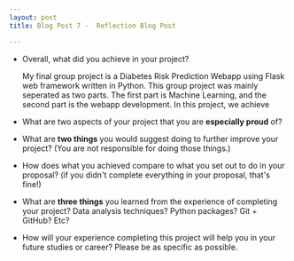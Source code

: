 ```yaml
---
layout: post
title: Blog Post 7 -  Reflection Blog Post

---
```




- Overall, what did you achieve in your project? 

  My final group project is a Diabetes Risk Prediction Webapp using Flask web framework written in Python. This group project was mainly seperated as two parts. The first part is Machine Learning, and the second part is the webapp development. In this project, we achieve





- What are two aspects of your project that you are **especially proud** of? 







- What are **two things** you would suggest doing to further improve your project? (You are not responsible for doing those things.) 







- How does what you achieved compare to what you set out to do in your proposal? (if you didn't complete everything in your proposal, that's fine!)









- What are **three things** you learned from the experience of completing your project? Data analysis techniques? Python packages? Git + GitHub? Etc? 







- How will your experience completing this project will help you in your future studies or career? Please be as specific as possible. 
